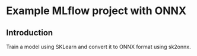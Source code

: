 # Example MLflow project with ONNX


## Introduction
Train a model using SKLearn and convert it to ONNX format using sk2onnx.